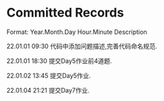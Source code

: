 #  Committed Records

Format: Year.Month.Day Hour.Minute Description

22.01.01 09:30 代码中添加问题描述,完善代码命名规范.

22.01.01 18:30 提交Day5作业前4道题.

22.01.02 13:45 提交Day5作业.

22.01.04 21:21 提交Day7作业.
